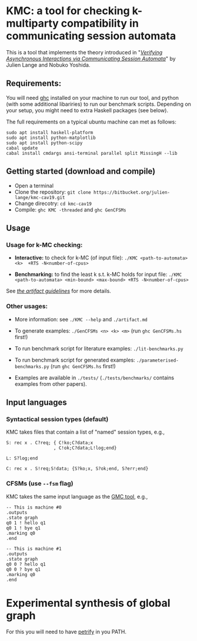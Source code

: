 # KMC: a tool for checking k-multiparty compatibility in communicating session automata 

This is a tool that implements the theory introduced in "[_Verifying Asynchronous Interactions via
Communicating Session Automata_](https://arxiv.org/abs/1901.09606)" by Julien Lange and Nobuko Yoshida.


## Requirements:

You will need [ghc](https://www.haskell.org/platform/) installed on
your machine to run our tool, and python (with some additional
libariries) to run our benchmark scripts. Depending on your setup, you
might need to extra Haskell packages (see below).

The full requirements on a typical ubuntu machine can met as follows:

```
sudo apt install haskell-platform
sudo apt install python-matplotlib
sudo apt install python-scipy
cabal update
cabal install cmdargs ansi-terminal parallel split MissingH --lib
```

## Getting started (download and compile)

* Open a terminal
* Clone the repository: `git clone https://bitbucket.org/julien-lange/kmc-cav19.git`
* Change direcotry:  `cd kmc-cav19`
* Compile: `ghc KMC -threaded` and `ghc GenCFSMs`

## Usage

### Usage for k-MC checking:

* **Interactive:** to check for k-MC (of input file):
  `./KMC <path-to-automata> <k>  +RTS -N<number-of-cpus>`

* **Benchmarking:** to find the least k s.t. k-MC holds for input file:
  `./KMC <path-to-automata> <min-bound> <max-bound> +RTS -N<number-of-cpus>`



See [*the artifact guidelines*](https://bitbucket.org/julien-lange/kmc-cav19/src/master/artifact.md) for more details.


### Other usages:
  
* More information: see `./KMC --help` and `./artifact.md`

* To generate examples: `./GenCFSMs <n> <k> <m>` (run `ghc GenCFSMs.hs` first!)

* To run benchmark script for literature examples: `./lit-benchmarks.py`

* To run benchmark script for generated examples: `./parameterised-benchmarks.py` (run `ghc GenCFSMs.hs` first!)

* Examples are available in `./tests/` (`./tests/benchmarks/` contains examples from other papers).

## Input languages

### Syntactical session types (default)

KMC takes files that contain a list of "named" session types, e.g.,

    S: rec x . C?req; { C!ko;C?data;x
       	   	          , C!ok;C?data;L!log;end}

    L: S?log;end

    C: rec x . S!req;S!data; {S?ko;x, S?ok;end, S?err;end}


### CFSMs (use `--fsm` flag)

KMC takes the same input language as the [GMC tool](https://bitbucket.org/julien-lange/gmc-synthesis/), e.g.,

    -- This is machine #0
    .outputs
    .state graph
    q0 1 ! hello q1
    q0 1 ! bye q1
    .marking q0
    .end

    -- This is machine #1
    .outputs 
    .state graph
    q0 0 ? hello q1
    q0 0 ? bye q1
    .marking q0
    .end
	
	
# Experimental synthesis of global graph

For this you will need to have [petrify](https://www.cs.upc.edu/~jordicf/petrify/) in you PATH. 
